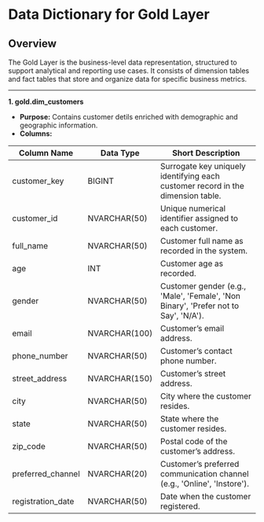 # **Data Dictionary for Gold Layer**

## **Overview**

The Gold Layer is the business-level data representation, structured to support analytical and reporting use cases. 
It consists of dimension tables and fact tables that store and organize data for specific business metrics.

---------------------------------------------------------------------------------------------------------

**1. gold.dim_customers**

- **Purpose:** Contains customer detils enriched with demographic and geographic information.
- **Columns:**

| Column Name        | Data Type       | Short Description                                                                                  |
|-------------------|----------------|---------------------------------------------------------------------------------------------------|
| customer_key       | BIGINT         | Surrogate key uniquely identifying each customer record in the dimension table.                   |
| customer_id        | NVARCHAR(50)   | Unique numerical identifier assigned to each customer.                                             |
| full_name          | NVARCHAR(50)   | Customer full name as recorded in the system.                                                     |
| age                | INT            | Customer age as recorded.                                                                         |
| gender             | NVARCHAR(50)   | Customer gender (e.g., 'Male', 'Female', 'Non Binary', 'Prefer not to Say', 'N/A').             |
| email              | NVARCHAR(100)  | Customer’s email address.                                                                         |
| phone_number       | NVARCHAR(50)   | Customer’s contact phone number.                                                                  |
| street_address     | NVARCHAR(150)  | Customer’s street address.                                                                        |
| city               | NVARCHAR(50)   | City where the customer resides.                                                                  |
| state              | NVARCHAR(50)   | State where the customer resides.                                                                 |
| zip_code           | NVARCHAR(50)   | Postal code of the customer’s address.                                                           |
| preferred_channel  | NVARCHAR(20)   | Customer’s preferred communication channel (e.g., 'Online', 'Instore').                          |
| registration_date  | NVARCHAR(50)   | Date when the customer registered.                                                               |

